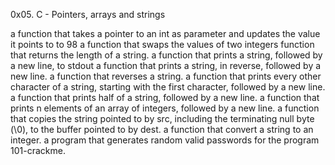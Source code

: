 0x05. C - Pointers, arrays and strings

a function that takes a pointer to an int as parameter and updates the value it points to to 98
a function that swaps the values of two integers
function that returns the length of a string.
a function that prints a string, followed by a new line, to stdout
a function that prints a string, in reverse, followed by a new line.
a function that reverses a string.
a function that prints every other character of a string, starting with the first character, followed by a new line.
a function that prints half of a string, followed by a new line.
a function that prints n elements of an array of integers, followed by a new line.
a function that copies the string pointed to by src, including the terminating null byte (\0), to the buffer pointed to by dest.
a function that convert a string to an integer.
a program that generates random valid passwords for the program 101-crackme.


